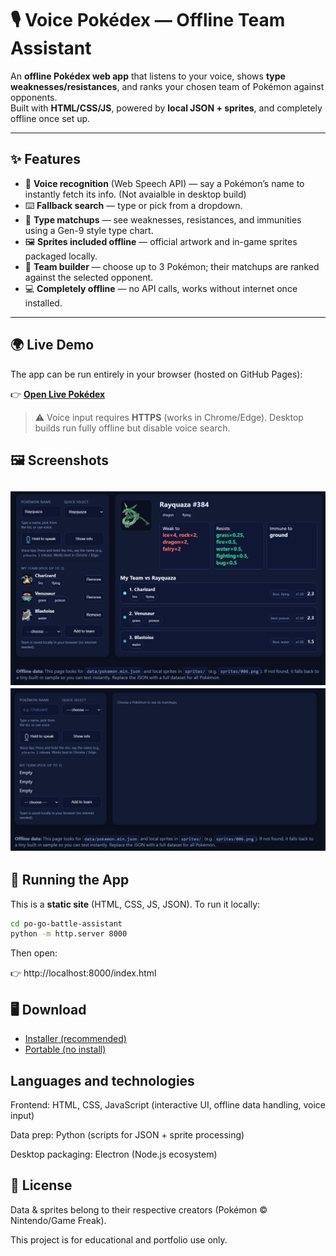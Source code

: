 # 🎙️ Voice Pokédex — Offline Team Assistant  

An **offline Pokédex web app** that listens to your voice, shows **type weaknesses/resistances**, and ranks your chosen team of Pokémon against opponents.  
Built with **HTML/CSS/JS**, powered by **local JSON + sprites**, and completely offline once set up.

---

## ✨ Features
- 🎤 **Voice recognition** (Web Speech API) — say a Pokémon’s name to instantly fetch its info. (Not avaialble in desktop build) 
- ⌨️ **Fallback search** — type or pick from a dropdown.  
- 🧩 **Type matchups** — see weaknesses, resistances, and immunities using a Gen-9 style type chart.  
- 🖼 **Sprites included offline** — official artwork and in-game sprites packaged locally.  
- 👥 **Team builder** — choose up to 3 Pokémon; their matchups are ranked against the selected opponent.  
- 💻 **Completely offline** — no API calls, works without internet once installed.  

---

## 🌍 Live Demo
The app can be run entirely in your browser (hosted on GitHub Pages):

👉 [**Open Live Pokédex**](https://roryMansell.github.io/po-go-battle-assistant/)  

> ⚠️ Voice input requires **HTTPS** (works in Chrome/Edge). Desktop builds run fully offline but disable voice search.

## 🖼️ Screenshots
![Screenshot](demoPNG.png)
![GIF Demo](demo-gif.gif)
---

## 🚀 Running the App

This is a **static site** (HTML, CSS, JS, JSON). To run it locally:

```bash
cd po-go-battle-assistant
python -m http.server 8000
```
Then open:

👉 http://localhost:8000/index.html

## 🖥️ Download

- [Installer (recommended)](https://github.com/roryMansell/po-go-battle-assistant/releases/latest/download/Voice.Pokedex.Setup.1.0.0.exe)
- [Portable (no install)](https://github.com/roryMansell/po-go-battle-assistant/releases/latest/download/VoicePokedex-win64.zip)

## Languages and technologies

Frontend: HTML, CSS, JavaScript (interactive UI, offline data handling, voice input)

Data prep: Python (scripts for JSON + sprite processing)

Desktop packaging: Electron (Node.js ecosystem)

## 📜 License

Data & sprites belong to their respective creators (Pokémon © Nintendo/Game Freak).

This project is for educational and portfolio use only.

